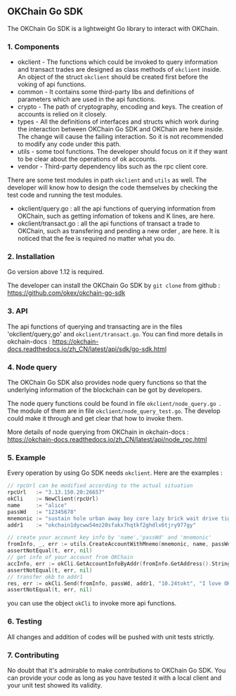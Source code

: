 ## OKChain Go SDK

The OKChain Go SDK is a lightweight Go library to interact with OKChain.

### 1. Components

- okclient - The functions which could be invoked to query information and transact trades are designed as class methods of `okclient` inside. An object of the struct `okclient` should be created first before the voking of api functions.
- common -  It contains some third-party libs and definitions of parameters which are used in the api functions.
- crypto - The path of cryptography, encoding and keys. The creation of accounts is relied on it closely.
- types - All the definitions of interfaces and structs which work during the  interaction between OKChain Go SDK and OKChain are here inside. The change will cause the failing interaction. So it is not recommended to modify any code under this path.
- utils - some tool functions. The developer should focus on it if they want to be clear about the operations of ok accounts.
- vendor - Third-party dependency libs such as the rpc client core.  

There are some test modules in path `okclient` and `utils` as well. The developer will know how to design the code themselves by checking the test code and running the test modules.

- okclient/query.go : all the api functions of querying information from OKChain, such as getting infomation of tokens and K lines,  are here.
- okclient/transact.go : all the api functions of transact a trade to OKChain,  such as transfering and pending a new order , are here. It is noticed that the fee is required no matter what you do.

### 2. Installation

Go version above 1.12 is required.

The developer can install the OKChain Go SDK by `git clone` from github : https://github.com/okex/okchain-go-sdk

### 3. API

The api functions of querying and transacting are in the files 'okclient/query,go'  and `okclient/transact.go`. You can find more details in okchain-docs : https://okchain-docs.readthedocs.io/zh_CN/latest/api/sdk/go-sdk.html

### 4. Node query

 The OKChain Go SDK also provides node query functions so that the underlying information of the blockchain can be got by developers.

The node query functions could be found in file `okclient/node_query.go `. The module of them are in file `okclient/node_query_test.go`. The develop could make it through and get clear that how to invoke them.

More details of node querying from OKChain in okchain-docs : https://okchain-docs.readthedocs.io/zh_CN/latest/api/node_rpc.html

### 5. Example

Every operation by using Go SDK needs `okclient`. Here are the examples :

```go
// rpcUrl can be modified according to the actual situation
rpcUrl	 := "3.13.150.20:26657"
okCli 	 := NewClient(rpcUrl)
name     := "alice"
passWd   := "12345678"
mnemonic := "sustain hole urban away boy core lazy brick wait drive tiger tell"
addr1    := "okchain1dycww54mz20sfakx7hqtkf2ghdlx6tjry977gy"

// create your account key info by 'name','passWd' and 'mnemonic'
fromInfo, _, err := utils.CreateAccountWithMnemo(mnemonic, name, passWd)
assertNotEqual(t, err, nil)
// get info of your account from OKChain
accInfo, err := okCli.GetAccountInfoByAddr(fromInfo.GetAddress().String())
assertNotEqual(t, err, nil)
// transfer okb to addr1
res, err := okCli.Send(fromInfo, passWd, addr1, "10.24tokt", "I love OK", accInfo.GetAccountNumber(), accInfo.GetSequence())
assertNotEqual(t, err, nil)
```

you can use the object `okCli` to invoke more api functions.

### 6. Testing

All changes and addition of codes will be pushed with unit tests strictly. 

### 7. Contributing

No doubt that it's admirable to make contributions to OKChain Go SDK. You can provide your code as long as you have tested it with a local client and your unit test showed its validity.  

